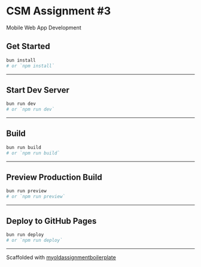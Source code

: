 # CSM Assignment #3

Mobile Web App Development

## Get Started

```bash
bun install
# or `npm install`
```

---

## Start Dev Server

```bash
bun run dev
# or `npm run dev`
```

---

## Build

```bash
bun run build
# or `npm run build`
```

---

## Preview Production Build

```bash
bun run preview
# or `npm run preview`
```

---

## Deploy to GitHub Pages

```bash
bun run deploy
# or `npm run deploy`
```

---

Scaffolded with [myoldassignmentboilerplate](https://github.com/Stvnwastaken/csmassignment2)
